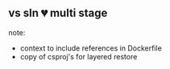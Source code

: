 ## vs sln 💔 multi stage

note:
* context to include references in Dockerfile
* copy of csproj's for layered restore
